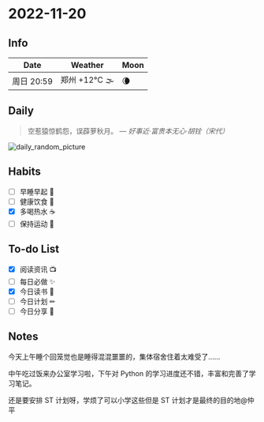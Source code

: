 # 2022-11-20

## Info

| Date           | Weather      | Moon |
| -------------- | ------------ | ---- |
| 周日 20:59 | 郑州 +12°C 🌫  | 🌘 |

## Daily

> 空惹猿惊鹤怨，误薜萝秋月。
> — *好事近·富贵本无心·胡铨（宋代）*

![daily_random_picture](https://images.unsplash.com/photo-1583265627959-fb7042f5133b?crop=entropy&cs=tinysrgb&fit=crop&fm=jpg&h=1080&ixid=MnwxfDB8MXxyYW5kb218MHx8bW91bnRhaW4sd2F0ZXIsbGFuZHNjYXBlLGdhbGF4eSxjaXR5fHx8fHx8MTY2ODk0OTE4MA&ixlib=rb-4.0.3&q=80&utm_campaign=api-credit&utm_medium=referral&utm_source=unsplash_source&w=1920)

## Habits

- [ ] 早睡早起 🌃
- [ ] 健康饮食 🥗
- [x] 多喝热水 ☕️
- [ ] 保持运动 💪

## To-do List

- [x] 阅读资讯 📺
- [ ] 每日必做 ✨
- [x] 今日读书 📖
- [ ] 今日计划 ✏
- [ ] 今日分享 📌

## Notes

今天上午睡个回笼觉也是睡得混混噩噩的，集体宿舍住着太难受了……

中午吃过饭来办公室学习啦，下午对 Python 的学习进度还不错，丰富和完善了学习笔记。

还是要安排 ST 计划呀，学烦了可以小学这些但是 ST 计划才是最终的目的地@仲平
